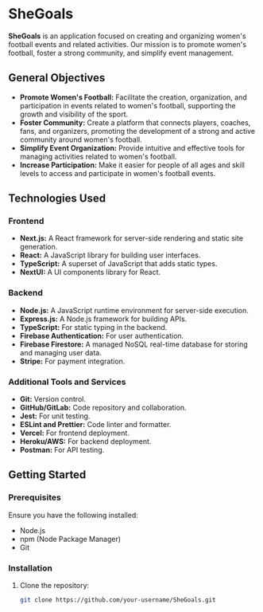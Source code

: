 # SheGoals

**SheGoals** is an application focused on creating and organizing women's football events and related activities. Our mission is to promote women's football, foster a strong community, and simplify event management.

## General Objectives

- **Promote Women's Football:** Facilitate the creation, organization, and participation in events related to women's football, supporting the growth and visibility of the sport.
- **Foster Community:** Create a platform that connects players, coaches, fans, and organizers, promoting the development of a strong and active community around women's football.
- **Simplify Event Organization:** Provide intuitive and effective tools for managing activities related to women's football.
- **Increase Participation:** Make it easier for people of all ages and skill levels to access and participate in women's football events.

## Technologies Used

### Frontend

- **Next.js:** A React framework for server-side rendering and static site generation.
- **React:** A JavaScript library for building user interfaces.
- **TypeScript:** A superset of JavaScript that adds static types.
- **NextUI:** A UI components library for React.

### Backend

- **Node.js:** A JavaScript runtime environment for server-side execution.
- **Express.js:** A Node.js framework for building APIs.
- **TypeScript:** For static typing in the backend.
- **Firebase Authentication:** For user authentication.
- **Firebase Firestore:** A managed NoSQL real-time database for storing and managing user data.
- **Stripe:** For payment integration.

### Additional Tools and Services

- **Git:** Version control.
- **GitHub/GitLab:** Code repository and collaboration.
- **Jest:** For unit testing.
- **ESLint and Prettier:** Code linter and formatter.
- **Vercel:** For frontend deployment.
- **Heroku/AWS:** For backend deployment.
- **Postman:** For API testing.

## Getting Started

### Prerequisites

Ensure you have the following installed:

- Node.js
- npm (Node Package Manager)
- Git

### Installation

1. Clone the repository:

   ```bash
   git clone https://github.com/your-username/SheGoals.git
